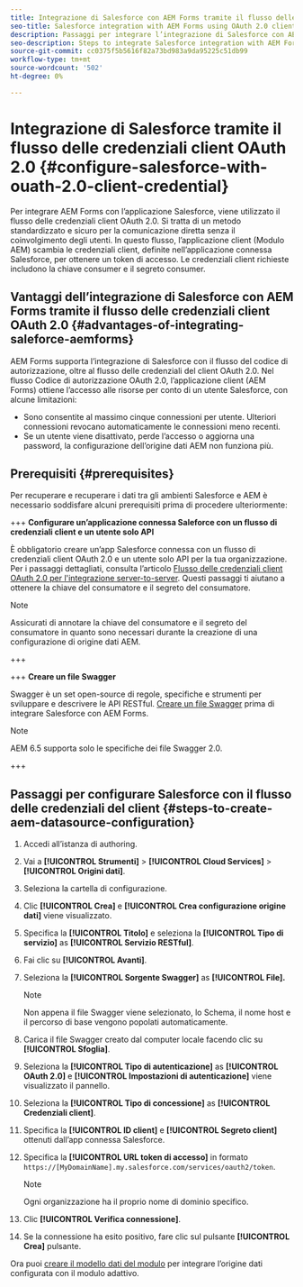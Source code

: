 ```yaml
---
title: Integrazione di Salesforce con AEM Forms tramite il flusso delle credenziali client OAuth 2.0
seo-title: Salesforce integration with AEM Forms using OAuth 2.0 client credentials flow
description: Passaggi per integrare l’integrazione di Salesforce con AEM Forms utilizzando il flusso delle credenziali del client OAuth 2.0
seo-description: Steps to integrate Salesforce integration with AEM Forms using OAuth 2.0 client credentials flow
source-git-commit: cc0375f5b5616f82a73bd983a9da95225c51db99
workflow-type: tm+mt
source-wordcount: '502'
ht-degree: 0%

---
```



# Integrazione di Salesforce tramite il flusso delle credenziali client OAuth 2.0  {#configure-salesforce-with-ouath-2.0-client-credential}

Per integrare AEM Forms con l’applicazione Salesforce, viene utilizzato il flusso delle credenziali client OAuth 2.0. Si tratta di un metodo standardizzato e sicuro per la comunicazione diretta senza il coinvolgimento degli utenti. In questo flusso, l’applicazione client (Modulo AEM) scambia le credenziali client, definite nell’applicazione connessa Salesforce, per ottenere un token di accesso. Le credenziali client richieste includono la chiave consumer e il segreto consumer.

## Vantaggi dell’integrazione di Salesforce con AEM Forms tramite il flusso delle credenziali client OAuth 2.0 {#advantages-of-integrating-saleforce-aemforms}

AEM Forms supporta l’integrazione di Salesforce con il flusso del codice di autorizzazione, oltre al flusso delle credenziali del client OAuth 2.0. Nel flusso Codice di autorizzazione OAuth 2.0, l’applicazione client (AEM Forms) ottiene l’accesso alle risorse per conto di un utente Salesforce, con alcune limitazioni:

* Sono consentite al massimo cinque connessioni per utente. Ulteriori connessioni revocano automaticamente le connessioni meno recenti.
* Se un utente viene disattivato, perde l’accesso o aggiorna una password, la configurazione dell’origine dati AEM non funziona più.

## Prerequisiti {#prerequisites}

Per recuperare e recuperare i dati tra gli ambienti Salesforce e AEM è necessario soddisfare alcuni prerequisiti prima di procedere ulteriormente:

+++ **Configurare un’applicazione connessa Saleforce con un flusso di credenziali client e un utente solo API**

È obbligatorio creare un’app Salesforce connessa con un flusso di credenziali client OAuth 2.0 e un utente solo API per la tua organizzazione. Per i passaggi dettagliati, consulta l’articolo [Flusso delle credenziali client OAuth 2.0 per l&#39;integrazione server-to-server](https://help.salesforce.com/s/articleView?id=sf.connected_app_client_credentials_setup.htm&amp;type=5). Questi passaggi ti aiutano a ottenere la chiave del consumatore e il segreto del consumatore.

>[!NOTE]
>
> Assicurati di annotare la chiave del consumatore e il segreto del consumatore in quanto sono necessari durante la creazione di una configurazione di origine dati AEM.

+++

+++ **Creare un file Swagger**

Swagger è un set open-source di regole, specifiche e strumenti per sviluppare e descrivere le API RESTful. [Creare un file Swagger](https://experienceleague.adobe.com/docs/experience-manager-learn/cloud-service/forms/integrate-with-salesforce/describe-rest-api.html) prima di integrare Salesforce con AEM Forms.

>[!NOTE]
>
> AEM 6.5 supporta solo le specifiche dei file Swagger 2.0.

+++

## Passaggi per configurare Salesforce con il flusso delle credenziali del client {#steps-to-create-aem-datasource-configuration}

1. Accedi all’istanza di authoring.
1. Vai a **[!UICONTROL Strumenti]** > **[!UICONTROL Cloud Services]** > **[!UICONTROL Origini dati]**.
1. Seleziona la cartella di configurazione.
1. Clic **[!UICONTROL Crea]** e **[!UICONTROL Crea configurazione origine dati]** viene visualizzato.
1. Specifica la **[!UICONTROL Titolo]** e seleziona la **[!UICONTROL Tipo di servizio]** as **[!UICONTROL Servizio RESTful]**.
1. Fai clic su **[!UICONTROL Avanti]**.
1. Seleziona la **[!UICONTROL Sorgente Swagger]** as **[!UICONTROL File].**
   >[!NOTE]
   >
   > Non appena il file Swagger viene selezionato, lo Schema, il nome host e il percorso di base vengono popolati automaticamente.

1. Carica il file Swagger creato dal computer locale facendo clic su **[!UICONTROL Sfoglia]**.
1. Seleziona la **[!UICONTROL Tipo di autenticazione]** as **[!UICONTROL OAuth 2.0]** e **[!UICONTROL Impostazioni di autenticazione]** viene visualizzato il pannello.
1. Seleziona la **[!UICONTROL Tipo di concessione]** as **[!UICONTROL Credenziali client]**.
1. Specifica la **[!UICONTROL ID client]** e **[!UICONTROL Segreto client]** ottenuti dall’app connessa Salesforce.
1. Specifica la **[!UICONTROL URL token di accesso]** in formato
   `https://[MyDomainName].my.salesforce.com/services/oauth2/token`.

   >[!NOTE]
   >
   > Ogni organizzazione ha il proprio nome di dominio specifico.

1. Clic **[!UICONTROL Verifica connessione]**.
1. Se la connessione ha esito positivo, fare clic sul pulsante **[!UICONTROL Crea]** pulsante.

Ora puoi [creare il modello dati del modulo](https://experienceleague.adobe.com/docs/experience-manager-65/forms/form-data-model/create-form-data-models.html?lang=en) per integrare l’origine dati configurata con il modulo adattivo.


